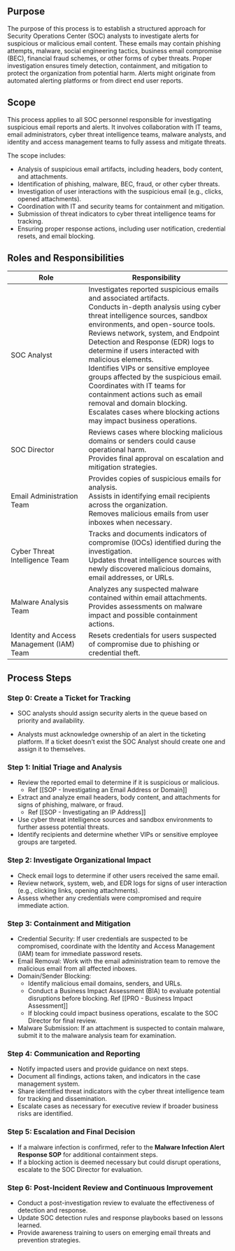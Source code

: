 ## Purpose
The purpose of this process is to establish a structured approach for Security Operations Center (SOC) analysts to investigate alerts for suspicious or malicious email content. These emails may contain phishing attempts, malware, social engineering tactics, business email compromise (BEC), financial fraud schemes, or other forms of cyber threats. Proper investigation ensures timely detection, containment, and mitigation to protect the organization from potential harm.  Alerts might originate from automated alerting platforms or from direct end user reports.

## Scope
This process applies to all SOC personnel responsible for investigating suspicious email reports and alerts. It involves collaboration with IT teams, email administrators, cyber threat intelligence teams, malware analysts, and identity and access management teams to fully assess and mitigate threats.

The scope includes:

- Analysis of suspicious email artifacts, including headers, body content, and attachments.
- Identification of phishing, malware, BEC, fraud, or other cyber threats.
- Investigation of user interactions with the suspicious email (e.g., clicks, opened attachments).
- Coordination with IT and security teams for containment and mitigation.
- Submission of threat indicators to cyber threat intelligence teams for tracking.
- Ensuring proper response actions, including user notification, credential resets, and email blocking.

## Roles and Responsibilities

| Role                                      | Responsibility                                                                                                                                                                                                                                                                                                                                                                                                                                                                                                                                                                         |
| ----------------------------------------- | -------------------------------------------------------------------------------------------------------------------------------------------------------------------------------------------------------------------------------------------------------------------------------------------------------------------------------------------------------------------------------------------------------------------------------------------------------------------------------------------------------------------------------------------------------------------------------------- |
| SOC Analyst                               | Investigates reported suspicious emails and associated artifacts.<br>Conducts in-depth analysis using cyber threat intelligence sources, sandbox environments, and open-source tools.<br>Reviews network, system, and Endpoint Detection and Response (EDR) logs to determine if users interacted with malicious elements.<br>Identifies VIPs or sensitive employee groups affected by the suspicious email.<br>Coordinates with IT teams for containment actions such as email removal and domain blocking.<br>Escalates cases where blocking actions may impact business operations. |
| SOC Director                              |  Reviews cases where blocking malicious domains or senders could cause operational harm.<br>Provides final approval on escalation and mitigation strategies.                                                                                                                                                                                                                                                                                                                                                                                                                           |
| Email Administration Team                 | Provides copies of suspicious emails for analysis.<br>Assists in identifying email recipients across the organization.<br>Removes malicious emails from user inboxes when necessary.                                                                                                                                                                                                                                                                                                                                                                                                   |
| Cyber Threat Intelligence Team            | Tracks and documents indicators of compromise (IOCs) identified during the investigation.<br>Updates threat intelligence sources with newly discovered malicious domains, email addresses, or URLs.                                                                                                                                                                                                                                                                                                                                                                                    |
| Malware Analysis Team                     | Analyzes any suspected malware contained within email attachments.<br>Provides assessments on malware impact and possible containment actions.                                                                                                                                                                                                                                                                                                                                                                                                                                         |
| Identity and Access Management (IAM) Team | Resets credentials for users suspected of compromise due to phishing or credential theft.                                                                                                                                                                                                                                                                                                                                                                                                                                                                                              |
## Process Steps
### **Step 0:  Create a Ticket for Tracking**

*  SOC analysts should assign security alerts in the queue based on priority and availability.
- Analysts must acknowledge ownership of an alert in the ticketing platform. If a ticket doesn’t exist the SOC Analyst should create one and assign it to themselves.

### **Step 1: Initial Triage and Analysis**

- Review the reported email to determine if it is suspicious or malicious.
	- Ref [[SOP - Investigating an Email Address or Domain]]
- Extract and analyze email headers, body content, and attachments for signs of phishing, malware, or fraud.
	- Ref [[SOP - Investigating an IP Address]]
- Use cyber threat intelligence sources and sandbox environments to further assess potential threats.
- Identify recipients and determine whether VIPs or sensitive employee groups are targeted.

### **Step 2: Investigate Organizational Impact**

- Check email logs to determine if other users received the same email.
- Review network, system, web, and EDR logs for signs of user interaction (e.g., clicking links, opening attachments).
- Assess whether any credentials were compromised and require immediate action.

### **Step 3: Containment and Mitigation**

- Credential Security: If user credentials are suspected to be compromised, coordinate with the Identity and Access Management (IAM) team for immediate password resets.
- Email Removal: Work with the email administration team to remove the malicious email from all affected inboxes.
- Domain/Sender Blocking:
    - Identify malicious email domains, senders, and URLs.
    - Conduct a Business Impact Assessment (BIA) to evaluate potential disruptions before blocking.  Ref [[PRO - Business Impact Assessment]]
    - If blocking could impact business operations, escalate to the SOC Director for final review.
- Malware Submission: If an attachment is suspected to contain malware, submit it to the malware analysis team for examination.

### **Step 4: Communication and Reporting**

- Notify impacted users and provide guidance on next steps.
- Document all findings, actions taken, and indicators in the case management system.
- Share identified threat indicators with the cyber threat intelligence team for tracking and dissemination.
- Escalate cases as necessary for executive review if broader business risks are identified.

### **Step 5: Escalation and Final Decision**

- If a malware infection is confirmed, refer to the **Malware Infection Alert Response SOP** for additional containment steps.
- If a blocking action is deemed necessary but could disrupt operations, escalate to the SOC Director for evaluation.

### **Step 6: Post-Incident Review and Continuous Improvement**

- Conduct a post-investigation review to evaluate the effectiveness of detection and response.
- Update SOC detection rules and response playbooks based on lessons learned.
- Provide awareness training to users on emerging email threats and prevention strategies.